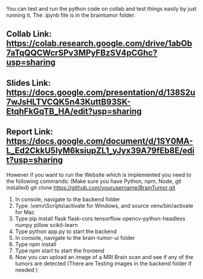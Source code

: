 You can test and run the python code on collab and test things easily by just running it. The .ipynb file is in the braintumor folder.

## Collab Link: https://colab.research.google.com/drive/1abOb7aTqQQCWcrSPv3MPyFBzSV4pCGhc?usp=sharing

## Slides Link: https://docs.google.com/presentation/d/138S2u7wJsHLTVCQK5n43KuttB93SK-EtqhFkGqTB_HA/edit?usp=sharing

## Report Link: https://docs.google.com/document/d/1SY0MA-L_Ed2CkkU5IyM6ksiupZL1_yJyx39A79fEb8E/edit?usp=sharing

However if you want to run the Website which is implemented you need to the following commands: (Make sure you have Python, npm, Node, git installed)
git clone https://github.com/yourusername/BrainTumor.git

1. In console, navigate to the backend folder
2. Type .\venv\Scripts\activate for Windows, and source venv/bin/activate for Mac
3. Type pip install flask flask-cors tensorflow opencv-python-headless numpy pillow scikit-learn
4. Type python app.py to start the backend
5. In console, navigate to the brain-tumor-ui folder
6. Type npm install
7. Type npm start to start the frontend
8. Now you can upload an image of a MRI Brain scan and see if any of the tumors are detected (There are Testing images in the backend folder if needed )

